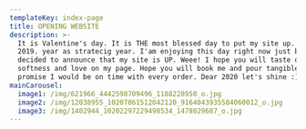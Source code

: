 ```yaml
---
templateKey: index-page
title: OPENING WEBSITE
description: >-
  It is Valentine's day. It is THE most blessed day to put my site up. I found
  2019. year as stratecig year. I'am enjoying this day right now just because I
  decided to announce that my site is UP. Weee! I hope you will taste of
  softness and love on my page. Hope you will book me and pour tangible magic. I
  promise I would be on time with every order. Dear 2020 let's shine :)
mainCarousel:
  image1: /img/621966_4442598709496_1188228950_o.jpg
  image2: /img/12038955_10207861512042120_9164043935584060012_o.jpg
  image3: /img/1402944_10202297229498534_1478029687_o.jpg
---
```


